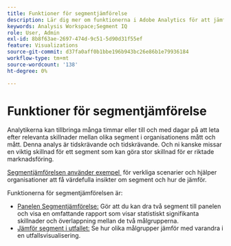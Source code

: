 ```yaml
---
title: Funktioner för segmentjämförelse
description: Lär dig mer om funktionerna i Adobe Analytics för att jämföra segment.
keywords: Analysis Workspace;Segment IQ
role: User, Admin
exl-id: 8b8f63ae-2697-474d-9c51-5d90d31f55ef
feature: Visualizations
source-git-commit: d37fa0aff0b1bbe196b943bc26e86b1e79936184
workflow-type: tm+mt
source-wordcount: '138'
ht-degree: 0%

---
```


# Funktioner för segmentjämförelse

Analytikerna kan tillbringa många timmar eller till och med dagar på att leta efter relevanta skillnader mellan olika segment i organisationens mått och mått. Denna analys är tidskrävande och tidskrävande. Och ni kanske missar en viktig skillnad för ett segment som kan göra stor skillnad för er riktade marknadsföring.

[Segmentjämförelsen använder exempel &#x200B;](c-panels/c-segment-comparison/segment-compare-use-cases.md) för verkliga scenarier och hjälper organisationer att få värdefulla insikter om segment och hur de jämför.

Funktionerna för segmentjämförelsen är:

* [Panelen Segmentjämförelse:](c-panels/c-segment-comparison/segment-comparison.md) Gör att du kan dra två segment till panelen och visa en omfattande rapport som visar statistiskt signifikanta skillnader och överlappning mellan de två målgrupperna.
* [Jämför segment i utfallet:](visualizations/fallout/compare-segments-fallout.md) Se hur olika målgrupper jämför med varandra i en utfallsvisualisering.
